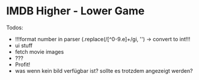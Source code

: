 # IMDB Higher - Lower Game

Todos: 
 - !!!format number in parser (.replace(/[^0-9.e]+/gi, '') -> convert to int!!!
 - ui stuff 
 - fetch movie images 
 - ???
 - Profit!
 - was wenn kein bild verfügbar ist? sollte es trotzdem angezeigt werden?